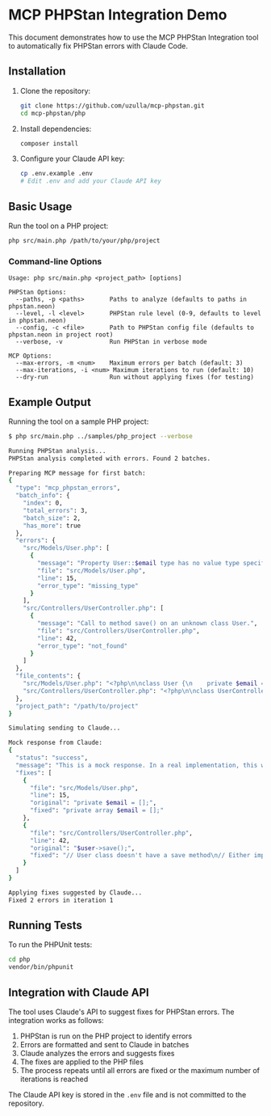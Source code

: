 # MCP PHPStan Integration Demo

This document demonstrates how to use the MCP PHPStan Integration tool to automatically fix PHPStan errors with Claude Code.

## Installation

1. Clone the repository:
   ```bash
   git clone https://github.com/uzulla/mcp-phpstan.git
   cd mcp-phpstan/php
   ```

2. Install dependencies:
   ```bash
   composer install
   ```

3. Configure your Claude API key:
   ```bash
   cp .env.example .env
   # Edit .env and add your Claude API key
   ```

## Basic Usage

Run the tool on a PHP project:

```bash
php src/main.php /path/to/your/php/project
```

### Command-line Options

```
Usage: php src/main.php <project_path> [options]

PHPStan Options:
  --paths, -p <paths>       Paths to analyze (defaults to paths in phpstan.neon)
  --level, -l <level>       PHPStan rule level (0-9, defaults to level in phpstan.neon)
  --config, -c <file>       Path to PHPStan config file (defaults to phpstan.neon in project root)
  --verbose, -v             Run PHPStan in verbose mode

MCP Options:
  --max-errors, -m <num>    Maximum errors per batch (default: 3)
  --max-iterations, -i <num> Maximum iterations to run (default: 10)
  --dry-run                 Run without applying fixes (for testing)
```

## Example Output

Running the tool on a sample PHP project:

```bash
$ php src/main.php ../samples/php_project --verbose

Running PHPStan analysis...
PHPStan analysis completed with errors. Found 2 batches.

Preparing MCP message for first batch:
{
  "type": "mcp_phpstan_errors",
  "batch_info": {
    "index": 0,
    "total_errors": 3,
    "batch_size": 2,
    "has_more": true
  },
  "errors": {
    "src/Models/User.php": [
      {
        "message": "Property User::$email type has no value type specified in iterable type array.",
        "file": "src/Models/User.php",
        "line": 15,
        "error_type": "missing_type"
      }
    ],
    "src/Controllers/UserController.php": [
      {
        "message": "Call to method save() on an unknown class User.",
        "file": "src/Controllers/UserController.php",
        "line": 42,
        "error_type": "not_found"
      }
    ]
  },
  "file_contents": {
    "src/Models/User.php": "<?php\n\nclass User {\n    private $email = [];\n    \n    public function validateEmail($email) {\n        // Validation logic\n    }\n}\n",
    "src/Controllers/UserController.php": "<?php\n\nclass UserController {\n    public function store() {\n        $user = new User();\n        $user->save();\n    }\n}\n"
  },
  "project_path": "/path/to/project"
}

Simulating sending to Claude...

Mock response from Claude:
{
  "status": "success",
  "message": "This is a mock response. In a real implementation, this would be Claude's response.",
  "fixes": [
    {
      "file": "src/Models/User.php",
      "line": 15,
      "original": "private $email = [];",
      "fixed": "private array $email = [];"
    },
    {
      "file": "src/Controllers/UserController.php",
      "line": 42,
      "original": "$user->save();",
      "fixed": "// User class doesn't have a save method\n// Either implement the method or use a different approach\n// $user->save();"
    }
  ]
}

Applying fixes suggested by Claude...
Fixed 2 errors in iteration 1
```

## Running Tests

To run the PHPUnit tests:

```bash
cd php
vendor/bin/phpunit
```

## Integration with Claude API

The tool uses Claude's API to suggest fixes for PHPStan errors. The integration works as follows:

1. PHPStan is run on the PHP project to identify errors
2. Errors are formatted and sent to Claude in batches
3. Claude analyzes the errors and suggests fixes
4. The fixes are applied to the PHP files
5. The process repeats until all errors are fixed or the maximum number of iterations is reached

The Claude API key is stored in the `.env` file and is not committed to the repository.
